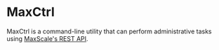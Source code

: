 
# MaxCtrl

MaxCtrl is a command-line utility that can perform administrative tasks using [MaxScale's REST API](operating-maxscale-with-the-rest-api).

